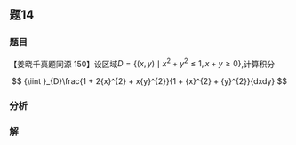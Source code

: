 ## 题14
### 题目
【姜晓千真题同源 150】设区域$D = \{  {( {x, y})  \mid  {x}^{2} + {y}^{2} \leq  1, x + y \geq  0}\}$,计算积分

$$
{\iint }_{D}\frac{1 + 2{x}^{2} + x{y}^{2}}{1 + {x}^{2} + {y}^{2}}{dxdy}
$$
### 分析

### 解